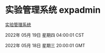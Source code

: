 # 实验管理系统 expadmin
[实验管理系统](http://59.174.27.92:56808/expadmin-782313d2-e1b1-4ea7-932e-3a55e6a1a4d0/)

2022年 05月 19日 星期四 04:00:01 CST

2022年 05月 18日 星期三 20:00:01 GMT
